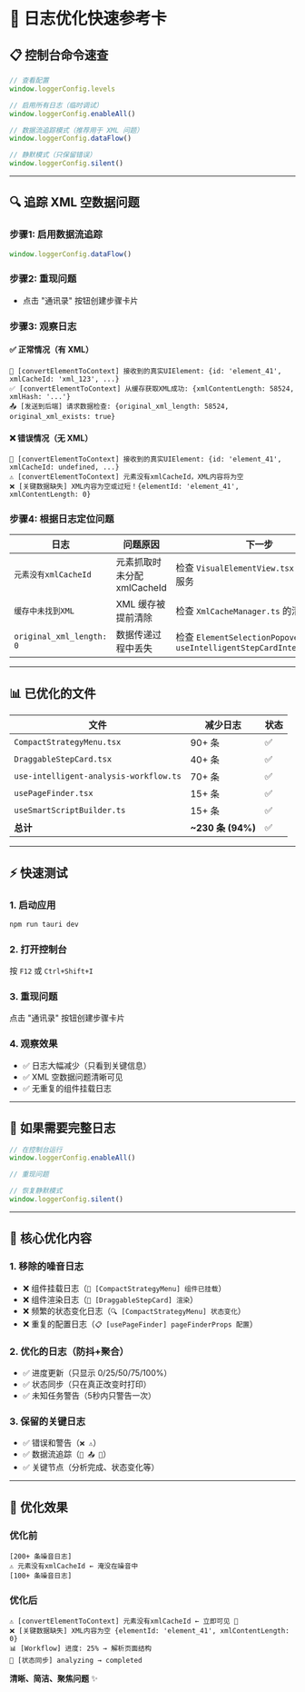 # 🎯 日志优化快速参考卡

## 📋 控制台命令速查

```javascript
// 查看配置
window.loggerConfig.levels

// 启用所有日志（临时调试）
window.loggerConfig.enableAll()

// 数据流追踪模式（推荐用于 XML 问题）
window.loggerConfig.dataFlow()

// 静默模式（只保留错误）
window.loggerConfig.silent()
```

---

## 🔍 追踪 XML 空数据问题

### 步骤1: 启用数据流追踪
```javascript
window.loggerConfig.dataFlow()
```

### 步骤2: 重现问题
- 点击 "通讯录" 按钮创建步骤卡片

### 步骤3: 观察日志

#### ✅ 正常情况（有 XML）
```
🔄 [convertElementToContext] 接收到的真实UIElement: {id: 'element_41', xmlCacheId: 'xml_123', ...}
✅ [convertElementToContext] 从缓存获取XML成功: {xmlContentLength: 58524, xmlHash: '...'}
📤 [发送到后端] 请求数据检查: {original_xml_length: 58524, original_xml_exists: true}
```

#### ❌ 错误情况（无 XML）
```
🔄 [convertElementToContext] 接收到的真实UIElement: {id: 'element_41', xmlCacheId: undefined, ...}
⚠️ [convertElementToContext] 元素没有xmlCacheId，XML内容将为空
❌ [关键数据缺失] XML内容为空或过短！{elementId: 'element_41', xmlContentLength: 0}
```

### 步骤4: 根据日志定位问题

| 日志 | 问题原因 | 下一步 |
|------|----------|--------|
| `元素没有xmlCacheId` | 元素抓取时未分配 xmlCacheId | 检查 `VisualElementView.tsx` 或 UI 抓取服务 |
| `缓存中未找到XML` | XML 缓存被提前清除 | 检查 `XmlCacheManager.ts` 的清理逻辑 |
| `original_xml_length: 0` | 数据传递过程中丢失 | 检查 `ElementSelectionPopover.tsx` → `useIntelligentStepCardIntegration.ts` |

---

## 📊 已优化的文件

| 文件 | 减少日志 | 状态 |
|------|----------|------|
| `CompactStrategyMenu.tsx` | 90+ 条 | ✅ |
| `DraggableStepCard.tsx` | 40+ 条 | ✅ |
| `use-intelligent-analysis-workflow.ts` | 70+ 条 | ✅ |
| `usePageFinder.tsx` | 15+ 条 | ✅ |
| `useSmartScriptBuilder.ts` | 15+ 条 | ✅ |
| **总计** | **~230 条 (94%)** | ✅ |

---

## ⚡ 快速测试

### 1. 启动应用
```bash
npm run tauri dev
```

### 2. 打开控制台
按 `F12` 或 `Ctrl+Shift+I`

### 3. 重现问题
点击 "通讯录" 按钮创建步骤卡片

### 4. 观察效果
- ✅ 日志大幅减少（只看到关键信息）
- ✅ XML 空数据问题清晰可见
- ✅ 无重复的组件挂载日志

---

## 🚨 如果需要完整日志

```javascript
// 在控制台运行
window.loggerConfig.enableAll()

// 重现问题

// 恢复静默模式
window.loggerConfig.silent()
```

---

## 📝 核心优化内容

### 1. 移除的噪音日志
- ❌ 组件挂载日志（`🚀 [CompactStrategyMenu] 组件已挂载`）
- ❌ 组件渲染日志（`🎯 [DraggableStepCard] 渲染`）
- ❌ 频繁的状态变化日志（`🔍 [CompactStrategyMenu] 状态变化`）
- ❌ 重复的配置日志（`📋 [usePageFinder] pageFinderProps 配置`）

### 2. 优化的日志（防抖+聚合）
- ✅ 进度更新（只显示 0/25/50/75/100%）
- ✅ 状态同步（只在真正改变时打印）
- ✅ 未知任务警告（5秒内只警告一次）

### 3. 保留的关键日志
- ✅ 错误和警告（`❌ ⚠️`）
- ✅ 数据流追踪（`🔄 📤 💾`）
- ✅ 关键节点（分析完成、状态变化等）

---

## 🎉 优化效果

### 优化前
```
[200+ 条噪音日志]
⚠️ 元素没有xmlCacheId ← 淹没在噪音中
[100+ 条噪音日志]
```

### 优化后
```
⚠️ [convertElementToContext] 元素没有xmlCacheId ← 立即可见 💎
❌ [关键数据缺失] XML内容为空 {elementId: 'element_41', xmlContentLength: 0}
📊 [Workflow] 进度: 25% → 解析页面结构
🔄 [状态同步] analyzing → completed
```

**清晰、简洁、聚焦问题** ✨
